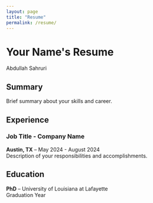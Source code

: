 ```yaml
---
layout: page
title: "Resume"
permalink: /resume/
---
```


# Your Name's Resume
Abdullah Sahruri
## Summary
Brief summary about your skills and career.

## Experience
### Job Title - Company Name
**Austin, TX** – May 2024 - August 2024  
Description of your responsibilities and accomplishments.

## Education
**PhD** – University of Louisiana at Lafayette  
Graduation Year  
